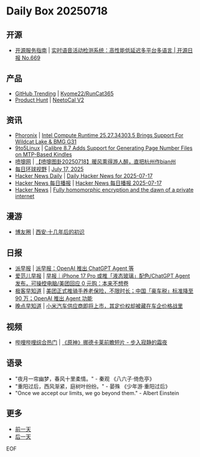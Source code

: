 # Daily Box 20250718

## 开源
- [开源服务指南](https://osguider.com/blog/) | [实时语音活动检测系统：高性能低延迟多平台多语言 | 开源日报 No.669](https://osguider.com/blog/post/daily/daily-669/)

## 产品
- [GitHub Trending](https://github.com/trending?since=daily) | [Kyome22/RunCat365](https://github.com/Kyome22/RunCat365)
- [Product Hunt](https://www.producthunt.com) | [NeetoCal V2](https://www.producthunt.com/products/neetocal)

## 资讯
- [Phoronix](https://www.phoronix.com/) | [Intel Compute Runtime 25.27.34303.5 Brings Support For Wildcat Lake & BMG G31](https://www.phoronix.com/news/Intel-CR-25.27.34303.5)
- [9to5Linux](https://9to5linux.com/) | [Calibre 8.7 Adds Support for Generating Page Number Files on MTP-Based Kindles](https://9to5linux.com/calibre-8-7-adds-support-for-generating-page-number-files-on-mtp-based-kindles)
- [喷嚏网](http://www.dapenti.com/blog/blog.asp?subjectid=70&name=xilei) | [【喷嚏图卦20250718】暖风熏得游人醉，直把杭州作bian州](http://www.dapenti.com/blog/more.asp?name=xilei&id=187170)
- [每日环球视野](https://idai.ly/) | [July 17, 2025](http://m.idai.ly/se/a193iG?1752681600)
- [Hacker News Daily](https://www.daemonology.net/hn-daily/) | [Daily Hacker News for 2025-07-17](https://www.daemonology.net/hn-daily/2025-07-17.html)
- [Hacker News 每日播报](https://hacker-news.agi.li/) | [Hacker News 每日播报 2025-07-17](https://hacker-news.agi.li/post/2025-07-17)
- [Hacker News](https://news.ycombinator.com/front) | [Fully homomorphic encryption and the dawn of a private internet](https://news.ycombinator.com/item?id=44601023)

## 漫游
- [博友圈](https://www.boyouquan.com/home) | [西安·十几年后的初识](https://www.boyouquan.com/go?from=feed&link=https%3A%2F%2Fblog.liushen.fun%2Fposts%2F96de9c07%2F)

## 日报
- [派早报](https://sspai.com/tag/%E6%B4%BE%E6%97%A9%E6%8A%A5) | [派早报：OpenAI 推出 ChatGPT Agent 等](https://sspai.com/post/101138)
- [爱范儿早报](https://www.ifanr.com/category/ifanrnews) | [早报｜iPhone 17 Pro 或推「液态玻璃」配色/ChatGPT Agent 发布，可操控电脑/美团回应 0 元购：本来不想卷](https://www.ifanr.com/1631257)
- [极客早知道](https://www.geekpark.net/column/74) | [美团正式推骑手养老保险，不限时长；中国「豪车税」标准降至 90 万；OpenAI 推出 Agent 功能](https://www.geekpark.net/news/351633)
- [晚点早知道](https://www.latepost.com/news/index?proma=3) | [小米汽车供应商即将上市，其定价权却被藏在车企价格战里](https://www.latepost.com/news/dj_detail?id=3084)

## 视频
- [哔哩哔哩综合热门](https://www.bilibili.com/v/popular/all/) | [《原神》挪德卡莱前瞻短片 - 步入寂静的霜夜](https://b23.tv/BV1S4u2zXE2E)

## 语录
- "夜月一帘幽梦，春风十里柔情。" - 秦观 《八六子·倚危亭》
- "重阳过后，西风渐紧，庭树叶纷纷。" - 晏殊 《少年游·重阳过后》
- "Once we accept our limits, we go beyond them." - Albert Einstein

## 更多
- [前一天](daily-box-20250717.md)
- [后一天](daily-box-20250719.md)

EOF